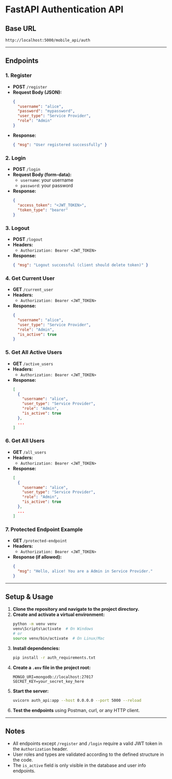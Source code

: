 # FastAPI Authentication API

## Base URL

```
http://localhost:5000/mobile_api/auth
```

---

## Endpoints

### 1. Register
- **POST** `/register`
- **Request Body (JSON):**
  ```json
  {
    "username": "alice",
    "password": "mypassword",
    "user_type": "Service Provider",
    "role": "Admin"
  }
  ```
- **Response:**
  ```json
  { "msg": "User registered successfully" }
  ```

### 2. Login
- **POST** `/login`
- **Request Body (form-data):**
  - `username`: your username
  - `password`: your password
- **Response:**
  ```json
  {
    "access_token": "<JWT_TOKEN>",
    "token_type": "bearer"
  }
  ```

### 3. Logout
- **POST** `/logout`
- **Headers:**
  - `Authorization: Bearer <JWT_TOKEN>`
- **Response:**
  ```json
  { "msg": "Logout successful (client should delete token)" }
  ```

### 4. Get Current User
- **GET** `/current_user`
- **Headers:**
  - `Authorization: Bearer <JWT_TOKEN>`
- **Response:**
  ```json
  {
    "username": "alice",
    "user_type": "Service Provider",
    "role": "Admin",
    "is_active": true
  }
  ```

### 5. Get All Active Users
- **GET** `/active_users`
- **Headers:**
  - `Authorization: Bearer <JWT_TOKEN>`
- **Response:**
  ```json
  [
    {
      "username": "alice",
      "user_type": "Service Provider",
      "role": "Admin",
      "is_active": true
    },
    ...
  ]
  ```

### 6. Get All Users
- **GET** `/all_users`
- **Headers:**
  - `Authorization: Bearer <JWT_TOKEN>`
- **Response:**
  ```json
  [
    {
      "username": "alice",
      "user_type": "Service Provider",
      "role": "Admin",
      "is_active": true
    },
    ...
  ]
  ```

### 7. Protected Endpoint Example
- **GET** `/protected-endpoint`
- **Headers:**
  - `Authorization: Bearer <JWT_TOKEN>`
- **Response (if allowed):**
  ```json
  {
    "msg": "Hello, alice! You are a Admin in Service Provider."
  }
  ```

---

## Setup & Usage

1. **Clone the repository and navigate to the project directory.**
2. **Create and activate a virtual environment:**
   ```bash
   python -m venv venv
   venv\Scripts\activate  # On Windows
   # or
   source venv/bin/activate  # On Linux/Mac
   ```
3. **Install dependencies:**
   ```bash
   pip install -r auth_requirements.txt
   ```
4. **Create a `.env` file in the project root:**
   ```env
   MONGO_URI=mongodb://localhost:27017
   SECRET_KEY=your_secret_key_here
   ```
5. **Start the server:**
   ```bash
   uvicorn auth_api:app --host 0.0.0.0 --port 5000 --reload
   ```
6. **Test the endpoints** using Postman, curl, or any HTTP client.

---

## Notes
- All endpoints except `/register` and `/login` require a valid JWT token in the `Authorization` header.
- User roles and types are validated according to the defined structure in the code.
- The `is_active` field is only visible in the database and user info endpoints. 